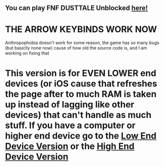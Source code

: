 ## You can play FNF DUSTTALE Unblocked [here!](https://superteamxp.github.io/FNF-DUSTTALE-Web-Potato-Device/)
# THE ARROW KEYBINDS WORK NOW
Anthropophobia doesn't work for some reason, the game has so many bugs (but basiclly none now) cause of how old the source code is, and I am working on fixing that
# This version is for EVEN LOWER end devices (or iOS cause that refreshes the page after to much RAM is taken up instead of lagging like other devices) that can't handle as much stuff. If you have a computer or higher end device go to the [Low End Device Version](https://github.com/SuperTeamXP/FNF-DUSTTALE-Web-Low-End-Device) or the [High End Device Version](https://github.com/SuperTeamXP/FNF-DUSTTALE-Web-High-End-Device)
